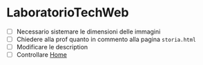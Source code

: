 # LaboratorioTechWeb
- [ ] Necessario sistemare le dimensioni delle immagini
- [ ] Chiedere alla prof quanto in commento alla pagina `storia.html`
- [ ] Modificare le description
- [ ] Controllare <a href="../index.html" xml:lang="en">Home</a>
